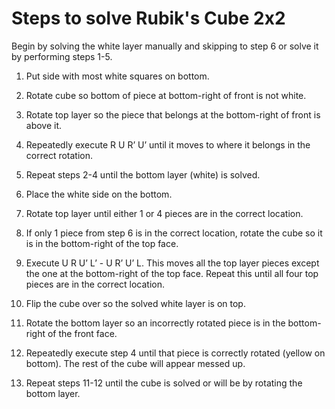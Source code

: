 # Steps to solve Rubik's Cube 2x2

Begin by solving the white layer manually and skipping to step 6 or solve it by performing steps 1-5.

1. Put side with most white squares on bottom.
2. Rotate cube so bottom of piece at bottom-right of front is not white.
3. Rotate top layer so the piece that belongs at the bottom-right of front is above it.
4. Repeatedly execute R U R’ U’ until it moves to where it belongs in the correct rotation.
5. Repeat steps 2-4 until the bottom layer (white) is solved.

6. Place the white side on the bottom.
7. Rotate top layer until either 1 or 4 pieces are in the correct location.

8. If only 1 piece from step 6 is in the correct location, rotate the cube so it is in the bottom-right of the top face.
9. Execute U R U’ L’ - U R’ U’ L. This moves all the top layer pieces except the one at the bottom-right of the top face. Repeat this until all four top pieces are in the correct location.

10. Flip the cube over so the solved white layer is on top.
11. Rotate the bottom layer so an incorrectly rotated piece is in the bottom-right of the front face.
12. Repeatedly execute step 4 until that piece is correctly rotated (yellow on bottom). The rest of the cube will appear messed up.
13. Repeat steps 11-12 until the cube is solved or will be by rotating the bottom layer.
